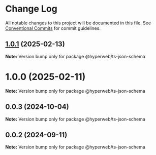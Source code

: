# Change Log

All notable changes to this project will be documented in this file.
See [Conventional Commits](https://conventionalcommits.org) for commit guidelines.

## [1.0.1](https://github.com/hyperweb-io/hyperweb-build/compare/v1.0.0...v1.0.1) (2025-02-13)

**Note:** Version bump only for package @hyperweb/ts-json-schema

# 1.0.0 (2025-02-11)

**Note:** Version bump only for package @hyperweb/ts-json-schema

## 0.0.3 (2024-10-04)

**Note:** Version bump only for package @hyperweb/ts-json-schema

## 0.0.2 (2024-09-11)

**Note:** Version bump only for package @hyperweb/ts-json-schema
